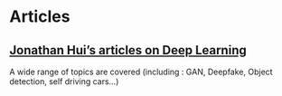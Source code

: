 # Articles

## [Jonathan Hui’s articles on Deep Learning](https://medium.com/@jonathan_hui/index-page-for-my-articles-in-deep-learning-19821810a14)

A wide range of topics are covered (including : GAN, Deepfake, Object detection, self driving cars…)

